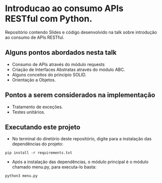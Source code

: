 # Introducao ao consumo APIs RESTful com Python.

Repositório contendo Slides e código desenvolvido na talk sobre introdução ao consumo de APIs RESTful.

## Alguns pontos abordados nesta talk
 - Consumo de APIs através do módulo requests
 - Criação de Interfaces Abstratas através do módulo ABC.
 - Alguns conceitos do principio SOLID.
 - Orientação a Objetos.

## Pontos a serem considerados na implementação
 - Tratamento de exceções.
 - Testes unitários.

## Executando este projeto
 - No terminal do diretório deste repositório, digite para a instalação das dependências do projeto:
 ```
 pip install -r requirements.txt
 ```
 - Após a instalação das dependências, o módulo principal é o módulo chamado menu.py, para executa-lo basta:
 ```
 python3 menu.py
 ```
